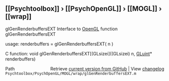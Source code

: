 ## [[Psychtoolbox]] &#8250; [[PsychOpenGL]] &#8250; [[MOGL]] &#8250; [[wrap]]

glGenRenderbuffersEXT  Interface to [OpenGL](OpenGL) function glGenRenderbuffersEXT  
  
usage:  renderbuffers = glGenRenderbuffersEXT( n )  
  
C function:  void glGenRenderbuffersEXT[(GLsizei]((GLsizei) n, [GLuint](GLuint)\* renderbuffers)  




<div class="code_header" style="text-align:right;">
  <span style="float:left;">Path&nbsp;&nbsp;</span> <span class="counter">Retrieve <a href=
  "https://raw.github.com/Psychtoolbox-3/Psychtoolbox-3/beta/Psychtoolbox/PsychOpenGL/MOGL/wrap/glGenRenderbuffersEXT.m">current version from GitHub</a> | View <a href=
  "https://github.com/Psychtoolbox-3/Psychtoolbox-3/commits/beta/Psychtoolbox/PsychOpenGL/MOGL/wrap/glGenRenderbuffersEXT.m">changelog</a></span>
</div>
<div class="code">
  <code>Psychtoolbox/PsychOpenGL/MOGL/wrap/glGenRenderbuffersEXT.m</code>
</div>

